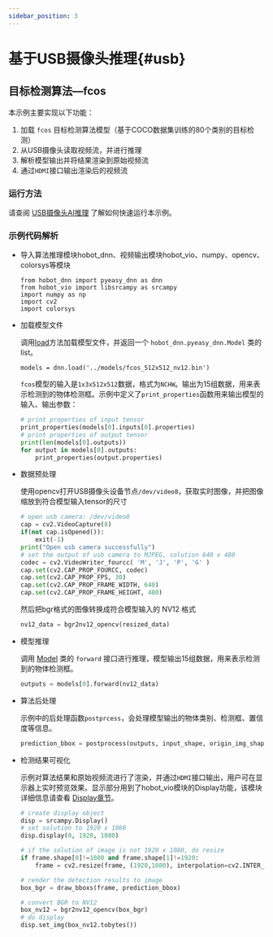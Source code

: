```yaml
---
sidebar_position: 3
---
```


# 基于USB摄像头推理{#usb}

## 目标检测算法—fcos

本示例主要实现以下功能：

1. 加载 `fcos` 目标检测算法模型（基于COCO数据集训练的80个类别的目标检测）
2. 从USB摄像头读取视频流，并进行推理
3. 解析模型输出并将结果渲染到原始视频流
4. 通过`HDMI`接口输出渲染后的视频流

### 运行方法

请查阅 [USB摄像头AI推理](../first_application/usb_camera) 了解如何快速运行本示例。

### 示例代码解析
- 导入算法推理模块hobot_dnn、视频输出模块hobot_vio、numpy、opencv、colorsys等模块

    ```
    from hobot_dnn import pyeasy_dnn as dnn
    from hobot_vio import libsrcampy as srcampy
    import numpy as np
    import cv2
    import colorsys
    ```

- 加载模型文件

    调用[load](./pydev_dnn_api)方法加载模型文件，并返回一个 `hobot_dnn.pyeasy_dnn.Model` 类的 list。

    ```shell
    models = dnn.load('../models/fcos_512x512_nv12.bin')
    ```

    `fcos`模型的输入是`1x3x512x512`数据，格式为`NCHW`。输出为15组数据，用来表示检测到的物体检测框。示例中定义了`print_properties`函数用来输出模型的输入、输出参数：

    ```python
    # print properties of input tensor
    print_properties(models[0].inputs[0].properties)
    # print properties of output tensor
    print(len(models[0].outputs))
    for output in models[0].outputs:
        print_properties(output.properties)
    ```

- 数据预处理

    使用opencv打开USB摄像头设备节点`/dev/video8`，获取实时图像，并把图像缩放到符合模型输入tensor的尺寸

    ```python
    # open usb camera: /dev/video8
    cap = cv2.VideoCapture(8)
    if(not cap.isOpened()):
        exit(-1)
    print("Open usb camera successfully")
    # set the output of usb camera to MJPEG, solution 640 x 480
    codec = cv2.VideoWriter_fourcc( 'M', 'J', 'P', 'G' )
    cap.set(cv2.CAP_PROP_FOURCC, codec)
    cap.set(cv2.CAP_PROP_FPS, 30) 
    cap.set(cv2.CAP_PROP_FRAME_WIDTH, 640)
    cap.set(cv2.CAP_PROP_FRAME_HEIGHT, 480)
    ```

    然后把bgr格式的图像转换成符合模型输入的 NV12 格式
    ```python
    nv12_data = bgr2nv12_opencv(resized_data)
    ```

- 模型推理

    调用 [Model](./pydev_dnn_api#model) 类的 `forward` 接口进行推理，模型输出15组数据，用来表示检测到的物体检测框。

    ```python
    outputs = models[0].forward(nv12_data)
    ```

- 算法后处理

    示例中的后处理函数`postprcess`，会处理模型输出的物体类别、检测框、置信度等信息。
    ```python
    prediction_bbox = postprocess(outputs, input_shape, origin_img_shape=(1080,1920))
    ```

- 检测结果可视化

    示例对算法结果和原始视频流进行了渲染，并通过`HDMI`接口输出，用户可在显示器上实时预览效果。显示部分用到了hobot_vio模块的Display功能，该模块详细信息请查看 [Display章节](./pydev_vio_api#display)。

    ```python
    # create display object
    disp = srcampy.Display()
    # set solution to 1920 x 1080
    disp.display(0, 1920, 1080)
    
    # if the solution of image is not 1920 x 1080, do resize
    if frame.shape[0]!=1080 and frame.shape[1]!=1920:
        frame = cv2.resize(frame, (1920,1080), interpolation=cv2.INTER_AREA)
    
    # render the detection results to image
    box_bgr = draw_bboxs(frame, prediction_bbox)
    
    # convert BGR to NV12
    box_nv12 = bgr2nv12_opencv(box_bgr)
    # do display
    disp.set_img(box_nv12.tobytes())
    ```

